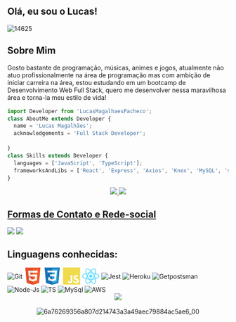 ## Olá, eu sou o Lucas!


 ![14625](https://user-images.githubusercontent.com/104689597/194941620-2b4adedc-997e-467a-b7f2-abcd10e8b385.gif)



## Sobre Mim
 
 Gosto bastante de programação, músicas, animes e jogos, atualmente não atuo profissionalmente na área de programação mas com ambição de iniciar carreira na área, estou estudando em um bootcamp de Desenvolvimento Web Full Stack, quero me desenvolver nessa maravilhosa área e torna-la meu estilo de vida!

```Typescript
import Developer from 'LucasMagalhaesPacheco';
class AboutMe extends Developer {
  name = 'Lucas Magalhães';
  acknowledgements = 'Full Stack Developer';
  
}
class Skills extends Developer {
  languages = ['JavaScript', 'TypeScript'];
  frameworksAndLibs = ['React', 'Express', 'Axios', 'Knex', 'MySQL', 'styled-components', 'POO', "Others" ];
}
```

<div align="center">
  <a href="https://github.com/LucasMagalhaesPacheco">
  <img width="48.3%" src="https://github-readme-stats.vercel.app/api?username=LucasMagalhaesPacheco&show_icons=true&theme=dracula&include_all_commits=true&count_private=true"/> 
  <img width="47.7%" src="https://github-readme-stats.vercel.app/api/top-langs/?username=LucasMagalhaesPacheco&layout=compact&langs_count=7&theme=dracula"/> 
</div> 

## Formas de Contato e Rede-social
  <a href = "mailto:lucasmagalhaespacheco@gmail.com"><img src="https://img.shields.io/badge/Gmail-D14836?style=for-the-badge&logo=gmail&logoColor=white" target="_blank"></a>
  <a href="https://www.linkedin.com/in/lucas-magalhaes-pacheco/" target="_blank"><img src="https://img.shields.io/badge/-LinkedIn-%230077B5?style=for-the-badge&logo=linkedin&logoColor=white" target="_blank"></a> 

## Linguagens conhecidas:

<div align-items="center">
<img align="center" alt="Git" height="40" width="40" src="https://www.vectorlogo.zone/logos/git-scm/git-scm-icon.svg">
<img align="center" alt="HTML" height="40" width="40" src="https://raw.githubusercontent.com/devicons/devicon/master/icons/html5/html5-original.svg">
<img align="center" alt="CSS" height="40" width="40" src="https://raw.githubusercontent.com/devicons/devicon/master/icons/css3/css3-original.svg">
<img align="center" alt="Js" height="40" width="40" src="https://raw.githubusercontent.com/devicons/devicon/master/icons/javascript/javascript-plain.svg">
<img align="center" alt="React" height="40" width="40" src="https://raw.githubusercontent.com/devicons/devicon/master/icons/react/react-original.svg">
<img align="center" alt="Jest" height="40" width="40" src="https://cdn.jsdelivr.net/gh/devicons/devicon/icons/jest/jest-plain.svg">
<img align="center" alt="Heroku" height="40" width="40" src="https://www.vectorlogo.zone/logos/heroku/heroku-icon.svg">
<img align="center" alt="Getpostsman" height="40" width="40" src="https://www.vectorlogo.zone/logos/getpostman/getpostman-icon.svg">
<img align="center" alt="Node-Js" height="40" width="40" src="https://cdn.jsdelivr.net/gh/devicons/devicon/icons/nodejs/nodejs-original.svg">
<img align="center" alt="TS" height="40" width="40" src="https://cdn.jsdelivr.net/gh/devicons/devicon/icons/typescript/typescript-plain.svg">
<img align="center" alt="MySql" height="40" width="40" src="https://cdn.jsdelivr.net/gh/devicons/devicon/icons/mysql/mysql-plain.svg">
<img align="center" alt="AWS" height="40" width="40" src="https://cdn.jsdelivr.net/gh/devicons/devicon/icons/amazonwebservices/amazonwebservices-original.svg">
</div>


  
  </div>
 <div align="center"> 
  <img src="https://activity-graph.herokuapp.com/graph?username=LucasMagalhaesPacheco&bg_color=0D1117&color=ffffff&line=ffffff&point=ffffff&hide_border=true"/>
  
<!--   ![Snake animation](https://github.com/LucasMagalhaesPacheco/LucasMagalhaesPacheco/blob/output/github-contribution-grid-snake.svg) -->
  
  ![6a76269356a807d214743a3a49aec79884ac5ae6_00](https://user-images.githubusercontent.com/104689597/195181253-4ba2ecde-d168-4999-bdb2-ff279fc80f58.gif)

